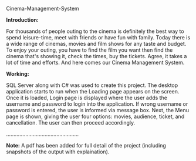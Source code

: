 Cinema-Management-System

**Introduction:**

For thousands of people outing to the cinema is definitely the best way to spend leisure-time, meet with friends or have fun with family. Today there is a wide range of cinemas, movies and film shows for any taste and budget. To enjoy your outing, you have to find the film you want then find the cinema that's showing it, check the times, buy the tickets. Agree, it takes a lot of time and efforts. And here comes our Cinema Management System.

**Working:**

SQL Server along with C# was used to create this project. The desktop application starts to run when the Loading page appears on the screen. Once it is loaded, Login page is displayed where the user adds the username and password to login into the application. If wrong username or password is entered, the user is informed via message box. Next, the Menu page is shown, giving the user four options: movies, audience, ticket, and cancellation. The user can then proceed accordingly. 

.................................................

**Note:**
A pdf has been added for full detail of the project (including snapshots of the output with explaination).
